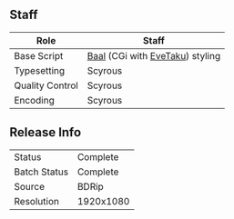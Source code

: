 ## Staff

| Role              | Staff                               |
|-------------------|-------------------------------------|
| Base Script       | [Baal](../Coalgirls) (CGi with [EveTaku](../EveTaku)) styling |
| Typesetting       | Scyrous                             |
| Quality Control   | Scyrous                             |
| Encoding          | Scyrous                             | 

## Release Info

|              |           |
|--------------|-----------|
| Status       | Complete  |
| Batch Status | Complete  |
| Source       | BDRip     |
| Resolution   | 1920x1080 |